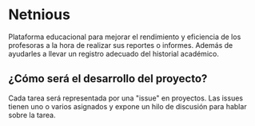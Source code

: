 # Netnious
Plataforma educacional para mejorar el rendimiento y eficiencia de los profesoras a la hora de realizar sus reportes o informes. Además de ayudarles a llevar un registro adecuado del historial académico.

## ¿Cómo será el desarrollo del proyecto?
Cada tarea será representada por una "issue" en proyectos. Las issues tienen uno o varios asignados y expone un hilo de discusión para hablar sobre la tarea.
